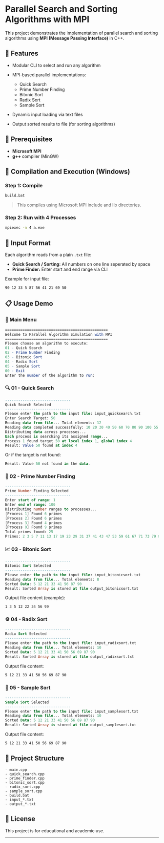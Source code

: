 # Parallel Search and Sorting Algorithms with MPI

This project demonstrates the implementation of parallel search and sorting algorithms using **MPI (Message Passing Interface)** in C++.

## 📌 Features

* Modular CLI to select and run any algorithm
* MPI-based parallel implementations:

  * Quick Search
  * Prime Number Finding
  * Bitonic Sort
  * Radix Sort
  * Sample Sort
* Dynamic input loading via text files
* Output sorted results to file (for sorting algorithms)

## 🧰 Prerequisites

* **Microsoft MPI**
* **g++** compiler (MinGW)

## 🚀 Compilation and Execution (Windows)

### Step 1: Compile

```bash
build.bat
```

> This compiles using Microsoft MPI include and lib directories.

### Step 2: Run with 4 Processes

```bash
mpiexec -n 4 a.exe
```

## 🧪 Input Format

Each algorithm reads from a plain `.txt` file:

* **Quick Search / Sorting:** All numbers on one line seperated by space
* **Prime Finder:** Enter start and end range via CLI

Example for input file:

```
90 12 33 5 87 56 41 21 69 50
```

## 📋 Usage Demo
### 🧭 Main Menu
```mathematica
===============================================
Welcome to Parallel Algorithm Simulation with MPI
===============================================
Please choose an algorithm to execute:
01 - Quick Search
02 - Prime Number Finding
03 - Bitonic Sort
04 - Radix Sort
05 - Sample Sort
00 - Exit
Enter the number of the algorithm to run:
```
### 🔍 01 - Quick Search
```sql
------------------------------
Quick Search Selected
------------------------------
Please enter the path to the input file: input_quicksearch.txt
Enter Search Target: 50
Reading data from file... Total elements: 12
Reading data completed successfully: 10 20 30 40 50 60 70 80 90 100 55 25
Distributing data across processes...
Each process is searching its assigned range...
Process 1 found target 50 at local index 1, global index 4
Result: Value 50 found at index 4
```

Or if the target is not found:
```kotlin
Result: Value 50 not found in the data.
```
### 🔢 02 - Prime Number Finding
```sql
------------------------------
Prime Number Finding Selected
------------------------------
Enter start of range: 1
Enter end of range: 100
Distributing number ranges to processes...
[Process 1] Found 6 primes
[Process 2] Found 6 primes
[Process 3] Found 4 primes
[Process 0] Found 9 primes
Total primes found: 25
Primes: 2 3 5 7 11 13 17 19 23 29 31 37 41 43 47 53 59 61 67 71 73 79 83 89 97
```
### 📈 03 - Bitonic Sort
```sql
------------------------------
Bitonic Sort Selected
------------------------------
Please enter the path to the input file: input_bitonicsort.txt
Reading data from file... Total elements: 8
Sorted Data: 5 12 21 33 41 56 87 90
Result: Sorted Array is stored at file output_bitonicsort.txt
```

Output file content (example):
```bash
1 3 5 12 22 34 56 99
```

### ⚙️ 04 - Radix Sort
```sql
------------------------------
Radix Sort Selected
------------------------------
Please enter the path to the input file: input_radixsort.txt
Reading data from file... Total elements: 10
Sorted Data: 5 12 21 33 41 50 56 69 87 90
Result: Sorted Array is stored at file output_radixsort.txt
```

Output file content:
```bash
5 12 21 33 41 50 56 69 87 90
```

### 🧪 05 - Sample Sort
```sql
------------------------------
Sample Sort Selected
------------------------------
Please enter the path to the input file: input_samplesort.txt
Reading data from file... Total elements: 10
Sorted Data: 5 12 21 33 41 50 56 69 87 90
Result: Sorted Array is stored at file output_samplesort.txt
```
Output file content:
```bash
5 12 21 33 41 50 56 69 87 90
```

## 📂 Project Structure

```
- main.cpp
- quick_search.cpp
- prime_finder.cpp
- bitonic_sort.cpp
- radix_sort.cpp
- sample_sort.cpp
- build.bat
- input_*.txt
- output_*.txt
```

## 📎 License

This project is for educational and academic use.

---